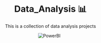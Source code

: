 <div align="center">
  
  # Data_Analysis 📊
  This is a collection of data analysis projects
  
  ![PowerBI](https://img.shields.io/badge/PowerBI-FCD535?style=flat&logo=powerbi&logoColor=white)
  &nbsp;
</div>
